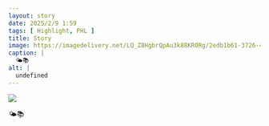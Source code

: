 ```yaml
---
layout: story
date: 2025/2/9 1:59
tags: [ Highlight, PHL ]
title: Story
image: https://imagedelivery.net/LQ_Z8HgbrQpAu3k88KR0Rg/2edb1b61-3726-4756-1f2a-33fd5aea5b00/public
caption: |
  🌤️📚
alt: |
  undefined
---
```



![](https://imagedelivery.net/LQ_Z8HgbrQpAu3k88KR0Rg/2edb1b61-3726-4756-1f2a-33fd5aea5b00/public)

🌤️📚
